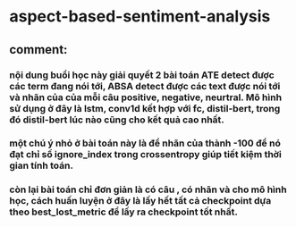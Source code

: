 # aspect-based-sentiment-analysis
## comment: 
### nội dung buổi học này giải quyết 2 bài toán ATE detect được các term đang nói tới, ABSA detect được các text được nói tới và nhãn của của mỗi câu positive, negative, neurtral. Mô hình sử dụng ở đây là lstm, conv1d kết hợp với fc, distil-bert, trong đó distil-bert lúc nào cũng cho kết quả cao nhất. 
### một chú ý nhỏ ở bài toán này là để nhãn của <pad> thành -100 để nó đạt chỉ số ignore_index trong crossentropy giúp tiết kiệm thời gian tính toán. 
### còn lại bài toán chỉ đơn giản là có câu , có nhãn và cho mô hình học, cách huấn luyện ở đây là lấy hết tất cả checkpoint dựa theo best_lost_metric để lấy ra checkpoint tốt nhất. 
